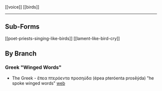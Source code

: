 [[voice]] [[birds]]

---

## Sub-Forms
[[poet-priests-singing-like-birds]]
[[lament-like-bird-cry]]

## By Branch
### Greek "Winged Words"
- The Greek - ἔπεα πτερόεντα προσηύδα (épea pteróenta prosēýda) "he spoke winged words" [web](https://web.archive.org/web/20201107223333/https://www.iliadtranslation.com/winged-words.html) 